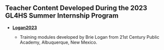 ## Teacher Content Developed During the 2023 GL4HS Summer Internship Program

   
* [**Logan2023**](Logan2023)

  - Training modules developed by Brie Logan from 21st Century Public Academy, Albuquerque, New Mexico.

